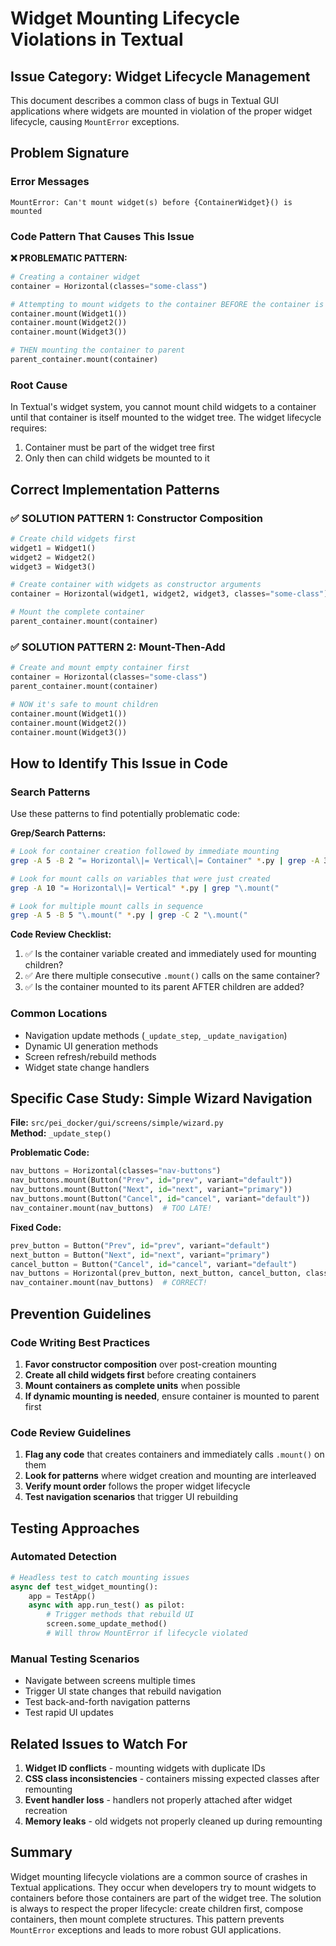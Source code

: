# Widget Mounting Lifecycle Violations in Textual

## Issue Category: Widget Lifecycle Management

This document describes a common class of bugs in Textual GUI applications where widgets are mounted in violation of the proper widget lifecycle, causing `MountError` exceptions.

## Problem Signature

### Error Messages
```
MountError: Can't mount widget(s) before {ContainerWidget}() is mounted
```

### Code Pattern That Causes This Issue

**❌ PROBLEMATIC PATTERN:**
```python
# Creating a container widget
container = Horizontal(classes="some-class")

# Attempting to mount widgets to the container BEFORE the container is mounted
container.mount(Widget1())
container.mount(Widget2())
container.mount(Widget3())

# THEN mounting the container to parent
parent_container.mount(container)
```

### Root Cause
In Textual's widget system, you cannot mount child widgets to a container until that container is itself mounted to the widget tree. The widget lifecycle requires:
1. Container must be part of the widget tree first
2. Only then can child widgets be mounted to it

## Correct Implementation Patterns

### ✅ SOLUTION PATTERN 1: Constructor Composition
```python
# Create child widgets first
widget1 = Widget1()
widget2 = Widget2() 
widget3 = Widget3()

# Create container with widgets as constructor arguments
container = Horizontal(widget1, widget2, widget3, classes="some-class")

# Mount the complete container
parent_container.mount(container)
```

### ✅ SOLUTION PATTERN 2: Mount-Then-Add
```python
# Create and mount empty container first
container = Horizontal(classes="some-class")
parent_container.mount(container)

# NOW it's safe to mount children
container.mount(Widget1())
container.mount(Widget2())
container.mount(Widget3())
```

## How to Identify This Issue in Code

### Search Patterns
Use these patterns to find potentially problematic code:

**Grep/Search Patterns:**
```bash
# Look for container creation followed by immediate mounting
grep -A 5 -B 2 "= Horizontal\|= Vertical\|= Container" *.py | grep -A 3 "\.mount("

# Look for mount calls on variables that were just created
grep -A 10 "= Horizontal\|= Vertical" *.py | grep "\.mount("

# Look for multiple mount calls in sequence 
grep -A 5 -B 5 "\.mount(" *.py | grep -C 2 "\.mount("
```

**Code Review Checklist:**
1. ✅ Is the container variable created and immediately used for mounting children?
2. ✅ Are there multiple consecutive `.mount()` calls on the same container?
3. ✅ Is the container mounted to its parent AFTER children are added?

### Common Locations
- Navigation update methods (`_update_step`, `_update_navigation`)
- Dynamic UI generation methods
- Screen refresh/rebuild methods
- Widget state change handlers

## Specific Case Study: Simple Wizard Navigation

**File:** `src/pei_docker/gui/screens/simple/wizard.py`  
**Method:** `_update_step()`

**Problematic Code:**
```python
nav_buttons = Horizontal(classes="nav-buttons")
nav_buttons.mount(Button("Prev", id="prev", variant="default"))
nav_buttons.mount(Button("Next", id="next", variant="primary"))
nav_buttons.mount(Button("Cancel", id="cancel", variant="default"))
nav_container.mount(nav_buttons)  # TOO LATE!
```

**Fixed Code:**
```python
prev_button = Button("Prev", id="prev", variant="default")
next_button = Button("Next", id="next", variant="primary") 
cancel_button = Button("Cancel", id="cancel", variant="default")
nav_buttons = Horizontal(prev_button, next_button, cancel_button, classes="nav-buttons")
nav_container.mount(nav_buttons)  # CORRECT!
```

## Prevention Guidelines

### Code Writing Best Practices
1. **Favor constructor composition** over post-creation mounting
2. **Create all child widgets first** before creating containers
3. **Mount containers as complete units** when possible
4. **If dynamic mounting is needed**, ensure container is mounted to parent first

### Code Review Guidelines
1. **Flag any code** that creates containers and immediately calls `.mount()` on them
2. **Look for patterns** where widget creation and mounting are interleaved
3. **Verify mount order** follows the proper widget lifecycle
4. **Test navigation scenarios** that trigger UI rebuilding

## Testing Approaches

### Automated Detection
```python
# Headless test to catch mounting issues
async def test_widget_mounting():
    app = TestApp()
    async with app.run_test() as pilot:
        # Trigger methods that rebuild UI
        screen.some_update_method()
        # Will throw MountError if lifecycle violated
```

### Manual Testing Scenarios
- Navigate between screens multiple times
- Trigger UI state changes that rebuild navigation
- Test back-and-forth navigation patterns
- Test rapid UI updates

## Related Issues to Watch For

1. **Widget ID conflicts** - mounting widgets with duplicate IDs
2. **CSS class inconsistencies** - containers missing expected classes after remounting  
3. **Event handler loss** - handlers not properly attached after widget recreation
4. **Memory leaks** - old widgets not properly cleaned up during remounting

## Summary

Widget mounting lifecycle violations are a common source of crashes in Textual applications. They occur when developers try to mount widgets to containers before those containers are part of the widget tree. The solution is always to respect the proper lifecycle: create children first, compose containers, then mount complete structures. This pattern prevents `MountError` exceptions and leads to more robust GUI applications.
